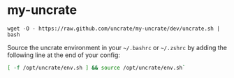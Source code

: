 # my-uncrate

`wget -O - https://raw.github.com/uncrate/my-uncrate/dev/uncrate.sh | bash`

Source the uncrate environment in your `~/.bashrc` or `~/.zshrc` by adding the following line at the end of your config:

```sh
[ -f /opt/uncrate/env.sh ] && source /opt/uncrate/env.sh`
```
